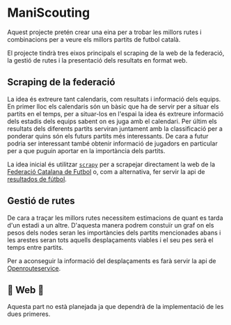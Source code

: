 # ManiScouting

Aquest projecte pretén crear una eina per a trobar les millors rutes i combinacions per a veure els millors partits de futbol català.

El projecte tindrà tres eixos principals el scraping de la web de la federació, la gestió de rutes i la presentació dels resultats en format web.

## Scraping de la federació

La idea és extreure tant calendaris, com resultats i informació dels equips. En primer lloc els calendaris són un bàsic que ha de servir per a situar els partits en el temps, per a situar-los en l'espai la idea és extreure informació dels estadis dels equips sabent on es juga amb el calendari. Per últim els resultats dels diferents partits serviran juntament amb la classificació per a ponderar quins són els futurs partits més interessants. De cara a futur podria ser interessant també obtenir informació de jugadors en particular per a que puguin aportar en la importància dels partits.

La idea inicial és utilitzar [`scrapy`](https://docs.scrapy.org/en/latest/) per a scrapejar directament la web de la [Federació Catalana de Futbol](https://www.fcf.cat) o, com a alternativa, fer servir la api de [resultados de fútbol](https://www.resultados-futbol.com/api/documentacion).

## Gestió de rutes

De cara a traçar les millors rutes necessitem estimacions de quant es tarda d'un estadi a un altre. D'aquesta manera podrem constuïr un graf on els pesos dels nodes seran les importàncies dels partits mencionades abans i les arestes seran tots aquells desplaçaments viables i el seu pes serà el temps entre partits.

Per a aconseguir la informació del desplaçaments es farà servir la api de [Openrouteservice](https://openrouteservice.org).

## :construction: Web :construction:

Aquesta part no està planejada ja que dependrà de la implementació de les dues primeres.
